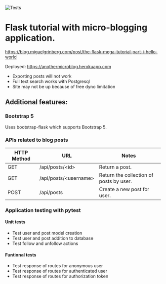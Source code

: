 ![Tests](https://github.com/notweerdmonk/microblog/actions/workflows/python-app.yml/badge.svg?branch=development)

# Flask tutorial with micro-blogging application.

https://blog.miguelgrinberg.com/post/the-flask-mega-tutorial-part-i-hello-world

Deployed: https://anothermicroblog.herokuapp.com
- Exporting posts will not work
- Full text search works with Postgresql
- Site may not be up because of free dyno limitation

## Additional features:

### Bootstrap 5

Uses bootstrap-flask which supports Bootstrap 5.

### APIs related to blog posts

| HTTP Method | URL                         | Notes                                   |
|-------------|-----------------------------|-----------------------------------------|
| GET         | /api/posts/&lt;id&gt;       | Return a post.                          |
| GET         | /api/posts/&lt;username&gt; | Return the collection of posts by user. |
| POST        | /api/posts                  | Create a new post for user.             |

### Application testing with pytest

#### Unit tests
- Test user and post model creation
- Test user and post addition to database
- Test follow and unfollow actions

#### Funtional tests
- Test response of routes for anonymous user
- Test response of routes for authenticated user
- Test response of routes for authorization token
